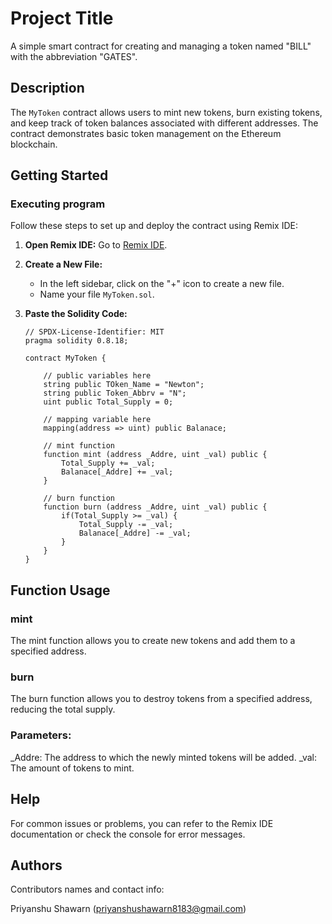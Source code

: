 # Project Title

A simple smart contract for creating and managing a token named "BILL" with the abbreviation "GATES".

## Description

The `MyToken` contract allows users to mint new tokens, burn existing tokens, and keep track of token balances associated with different addresses. The contract demonstrates basic token management on the Ethereum blockchain.

## Getting Started

### Executing program

Follow these steps to set up and deploy the contract using Remix IDE:

1. **Open Remix IDE:**
   Go to [Remix IDE](https://remix.ethereum.org).

2. **Create a New File:**
   - In the left sidebar, click on the "+" icon to create a new file.
   - Name your file `MyToken.sol`.

3. **Paste the Solidity Code:**
   ```solidity
   // SPDX-License-Identifier: MIT
   pragma solidity 0.8.18;

   contract MyToken {

       // public variables here
       string public TOken_Name = "Newton";
       string public Token_Abbrv = "N";
       uint public Total_Supply = 0;
       
       // mapping variable here
       mapping(address => uint) public Balanace;

       // mint function
       function mint (address _Addre, uint _val) public {
           Total_Supply += _val;
           Balanace[_Addre] += _val;
       }

       // burn function
       function burn (address _Addre, uint _val) public {
           if(Total_Supply >= _val) {
               Total_Supply -= _val;
               Balanace[_Addre] -= _val;
           }
       }
   }

## Function Usage
### mint
The mint function allows you to create new tokens and add them to a specified address.

### burn
The burn function allows you to destroy tokens from a specified address, reducing the total supply.

### Parameters:

_Addre: The address to which the newly minted tokens will be added.
_val: The amount of tokens to mint.

## Help

For common issues or problems, you can refer to the Remix IDE documentation or check the console for error messages.

## Authors

Contributors names and contact info:

Priyanshu Shawarn
(priyanshushawarn8183@gmail.com)

